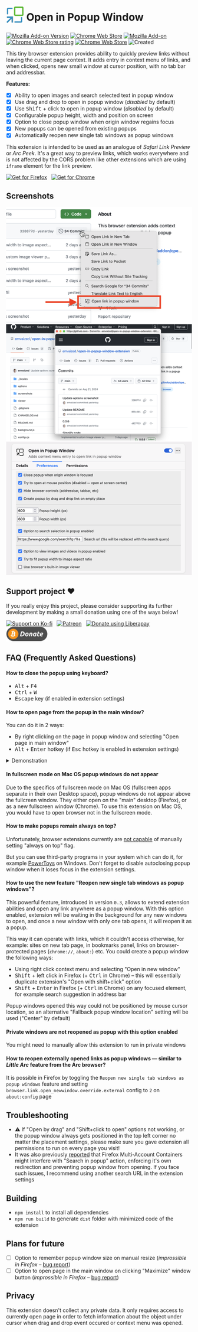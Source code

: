 # <sub><img src="./src/assets/icon_new.png" height="48" width="48"></sub> Open in Popup Window

[![Mozilla Add-on Version](https://img.shields.io/amo/v/open-in-popup-window?label=version&color=red)](./CHANGELOG.md)
[![Chrome Web Store](https://img.shields.io/chrome-web-store/users/gmnkpkmmkhbgnljljcchnakehlkihhie?label=users&logo=googlechrome&logoColor=white&color=blue)](https://chrome.google.com/webstore/detail/open-in-popup-window/gmnkpkmmkhbgnljljcchnakehlkihhie)
[![Mozilla Add-on](https://img.shields.io/amo/users/open-in-popup-window?color=%23FF6611&label=users&logo=Firefox)](https://addons.mozilla.org/firefox/addon/open-in-popup-window/)
[![Chrome Web Store rating](https://img.shields.io/chrome-web-store/rating/gmnkpkmmkhbgnljljcchnakehlkihhie)](https://chrome.google.com/webstore/detail/open-in-popup-window/gmnkpkmmkhbgnljljcchnakehlkihhie/reviews)
[![Chrome Web Store](https://img.shields.io/chrome-web-store/rating-count/gmnkpkmmkhbgnljljcchnakehlkihhie?style=flat&label=reviews)](https://chrome.google.com/webstore/detail/open-in-popup-window/gmnkpkmmkhbgnljljcchnakehlkihhie/reviews)
![Created](https://img.shields.io/github/created-at/emvaized/open-in-popup-window-extension?color=darkgrey&label=created)

This tiny browser extension provides ability to quickly preview links without leaving the current page context. It adds entry in context menu of links, and when clicked, opens new small window at cursor position, with no tab bar and addressbar. 

<b>Features:</b>
- [x] Ability to open images and search selected text in popup window
- [x] Use drag and drop to open in popup window (_disabled_ by default)
- [x] Use <kbd>Shift</kbd> + click to open in popup window (_disabled_ by default)
- [x] Configurable popup height, width and position on screen
- [x] Option to close popup window when origin window regains focus
- [x] New popups can be opened from existing popups
- [x] Automatically reopen new single tab windows as popup windows

This extension is intended to be used as an analogue of <i>Safari Link Preview</i> or <i>Arc Peek</i>. It's a great way to preview links, which works everywhere and is not affected by the CORS problem like other extensions which are using `iframe` element for the link preview.

<a href="https://addons.mozilla.org/firefox/addon/open-in-popup-window/"><img src="https://user-images.githubusercontent.com/585534/107280546-7b9b2a00-6a26-11eb-8f9f-f95932f4bfec.png" alt="Get for Firefox"></a> &nbsp; <a href="https://chrome.google.com/webstore/detail/open-in-popup-window/gmnkpkmmkhbgnljljcchnakehlkihhie"><img src="https://developer.chrome.com/static/docs/webstore/branding/image/iNEddTyWiMfLSwFD6qGq.png" alt="Get for Chrome" height=65 ></a>

## Screenshots

<img src="./screenshots/context-menu.png">

<img src="./screenshots/open-in-popup-screenshot.png">

<img src="./screenshots/options-screenshot.png">

## Support project ❤️
If you really enjoy this project, please consider supporting its further development by making a small donation using one of the ways below! 

<a href="https://ko-fi.com/emvaized"><img src="https://storage.ko-fi.com/cdn/kofi5.png?v=6" alt="Support on Ko-fi" height="40"></a> &nbsp; <a href="https://www.patreon.com/emvaized/membership"><img src="https://github.com/emvaized/emvaized.github.io/blob/main/donate/assets/patreon-donate-button.png?raw=true" alt="Patreon" height="40" /></a> &nbsp; <a href="https://liberapay.com/emvaized/donate"><img alt="Donate using Liberapay" src="https://liberapay.com/assets/widgets/donate.svg" height="40"></a> &nbsp; <a href="https://emvaized.github.io/donate/bitcoin/"><img src="https://github.com/emvaized/emvaized.github.io/blob/main/donate/bitcoin/assets/bitcoin-donate-button.png?raw=true" alt="Donate Bitcoin" height="40" /></a>

## FAQ (Frequently Asked Questions)

#### How to close the popup using keyboard?
- <kbd>Alt</kbd> + <kbd>F4</kbd>
- <kbd>Ctrl</kbd> + <kbd>W</kbd>
- <kbd>Escape</kbd> key (if enabled in extension settings)

#### How to open page from the popup in the main window? 
You can do it in 2 ways: 
- By right clicking on the page in popup window and selecting "Open page in main window"
- <kbd>Alt</kbd> + <kbd>Enter</kbd> hotkey (if <kbd>Esc</kbd> hotkey is enabled in extension settings)

<details>
    <summary>Demonstration</summary>
    <img src="./screenshots/open-in-main-window.png" />
</details>

#### In fullscreen mode on Mac OS popup windows do not appear
Due to the specifics of fullscreen mode on Mac OS (fullscreen apps separate in their own Desktop space), popup windows do not appear above the fullcreen window. They either open on the "main" desktop (Firefox), or as a new fullscreen window (Chrome). To use this extension on Mac OS, you would have to open browser not in the fullscreen mode.

#### How to make popups remain always on top? 
Unfortunately, browser extensions currently are [not capable](https://github.com/w3c/webextensions/issues/443) of manually setting "always on top" flag. 

But you can use third-party programs in your system which can do it, for example [PowerToys](https://github.com/microsoft/PowerToys) on Windows. Don't forget to disable autoclosing popup window when it loses focus in the extension settings.

#### How to use the new feature "Reopen new single tab windows as popup windows"?

This powerful feature, introduced in version `0.3`, allows to extend extension abilities and open any link anywhere as a popup window. With this option enabled, extension will be waiting in the background for any new windows to open, and once a new window with only one tab opens, it will reopen it as a popup. 

This way it can operate with links, which it couldn't access otherwise, for example: sites on new tab page, in bookmarks panel, links on browser-protected pages (`chrome://`, `about:`) etc. You could create a popup window the following ways:

- Using right click context menu and selecting "Open in new window"
- <kbd>Shift</kbd> + left click in Firefox (+ <kbd>Ctrl</kbd> in Chrome) – this will essentially duplicate extension's "Open with shift+click" option
- <kbd>Shift</kbd> + <kbd>Enter</kbd> in Firefox (+ <kbd>Ctrl</kbd> in Chrome) on any focused element, for example search suggestion in address bar

Popup windows opened this way could not be positioned by mouse cursor location, so an alternative "Fallback popup window location" setting will be used ("Center" by default)

#### Private windows are not reopened as popup with this option enabled

You might need to manually allow this extension to run in private windows

#### How to reopen externally opened links as popup windows — similar to _Little Arc_ feature from the Arc browser? 

It is possible in Firefox by toggling the `Reopen new single tab windows as popup windows` feature and setting `browser.link.open_newwindow.override.external` config to `2` on `about:config` page

## Troubleshooting
- ⚠️ If "Open by drag" and "Shift+click to open" options not working, or the popup window always gets positioned in the top left corner no matter the placement settings, please make sure you gave extension all permissions to run on every page you visit!
- It was also previously [reported](https://github.com/emvaized/open-in-popup-window-extension/issues/1#issuecomment-1637067834) that Firefox Multi-Account Containers might interfere with "Search in popup" action, enforcing it's own redirection and preventing popup window from opening. If you face such issues, I recommend using another search URL in the extension settings

## Building
- `npm install` to install all dependencies
- `npm run build` to generate `dist` folder with minimized code of the extension

## Plans for future
- [ ] Option to remember popup window size on manual resize (_improssible in Firefox_ – [bug report](https://bugzilla.mozilla.org/show_bug.cgi?id=1762975))
- [ ] Option to open page in the main window on clicking "Maximize" window button (_improssible in Firefox_ – [bug report](https://bugzilla.mozilla.org/show_bug.cgi?id=1762975))

## Privacy
This extension doesn't collect any private data. It only requires access to currently open page in order to fetch information about the object under cursor when drag and drop event occured or context menu was opened.